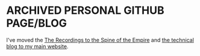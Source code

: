 # ARCHIVED PERSONAL GITHUB PAGE/BLOG

I've moved the [The Recordings to the Spine of the Empire](https://www.thespineoftheempire.com/recordings/) and [the technical blog to my main website](https://sasunday.com/technical-blog/).
